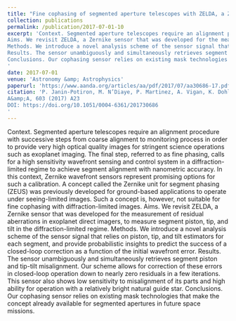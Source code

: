 ```yaml
---
title: "Fine cophasing of segmented aperture telescopes with ZELDA, a Zernike wavefront sensor in the diffraction-limited regime"
collection: publications
permalink: /publication/2017-07-01-10
excerpt: 'Context. Segmented aperture telescopes require an alignment procedure with successive steps from coarse alignment to monitoring process in order to provide very high optical quality images for stringent science operations such as exoplanet imaging. The final step, referred to as fine phasing, calls for a high sensitivity wavefront sensing and control system in a diffraction-limited regime to achieve segment alignment with nanometric accuracy. In this context, Zernike wavefront sensors represent promising options for such a calibration. A concept called the Zernike unit for segment phasing (ZEUS) was previously developed for ground-based applications to operate under seeing-limited images. Such a concept is, however, not suitable for fine cophasing with diffraction-limited images.
Aims. We revisit ZELDA, a Zernike sensor that was developed for the measurement of residual aberrations in exoplanet direct imagers, to measure segment piston, tip, and tilt in the diffraction-limited regime.
Methods. We introduce a novel analysis scheme of the sensor signal that relies on piston, tip, and tilt estimators for each segment, and provide probabilistic insights to predict the success of a closed-loop correction as a function of the initial wavefront error.
Results. The sensor unambiguously and simultaneously retrieves segment piston and tip-tilt misalignment. Our scheme allows for correction of these errors in closed-loop operation down to nearly zero residuals in a few iterations. This sensor also shows low sensitivity to misalignment of its parts and high ability for operation with a relatively bright natural guide star.
Conclusions. Our cophasing sensor relies on existing mask technologies that make the concept already available for segmented apertures in future space missions.
'
date: 2017-07-01
venue: 'Astronomy &amp; Astrophysics'
paperurl: 'https://www.aanda.org/articles/aa/pdf/2017/07/aa30686-17.pdf'
citation: 'P. Janin-Potiron, M. N’Diaye, P. Martinez, A. Vigan, K. Dohlen and M. Carbillet
A&amp;A, 603 (2017) A23
DOI: https://doi.org/10.1051/0004-6361/201730686
'
---
```

Context. Segmented aperture telescopes require an alignment procedure with successive steps from coarse alignment to monitoring process in order to provide very high optical quality images for stringent science operations such as exoplanet imaging. The final step, referred to as fine phasing, calls for a high sensitivity wavefront sensing and control system in a diffraction-limited regime to achieve segment alignment with nanometric accuracy. In this context, Zernike wavefront sensors represent promising options for such a calibration. A concept called the Zernike unit for segment phasing (ZEUS) was previously developed for ground-based applications to operate under seeing-limited images. Such a concept is, however, not suitable for fine cophasing with diffraction-limited images.
Aims. We revisit ZELDA, a Zernike sensor that was developed for the measurement of residual aberrations in exoplanet direct imagers, to measure segment piston, tip, and tilt in the diffraction-limited regime.
Methods. We introduce a novel analysis scheme of the sensor signal that relies on piston, tip, and tilt estimators for each segment, and provide probabilistic insights to predict the success of a closed-loop correction as a function of the initial wavefront error.
Results. The sensor unambiguously and simultaneously retrieves segment piston and tip-tilt misalignment. Our scheme allows for correction of these errors in closed-loop operation down to nearly zero residuals in a few iterations. This sensor also shows low sensitivity to misalignment of its parts and high ability for operation with a relatively bright natural guide star.
Conclusions. Our cophasing sensor relies on existing mask technologies that make the concept already available for segmented apertures in future space missions.

